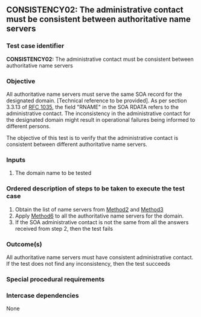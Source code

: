 ## CONSISTENCY02: The administrative contact must be consistent between authoritative name servers 

### Test case identifier

**CONSISTENCY02:** The administrative contact must be consistent between
authoritative name servers

### Objective

All authoritative name servers must serve the same SOA record for the
designated domain. [Technical reference to be provided]. As per section
3.3.13 of [RFC 1035](http://tools.ietf.org/html/rfc1035),  the field "RNAME"
in the SOA RDATA refers to the administrative contact.  The inconsistency in
the administrative contact for the designated domain might result in
operational failures being informed to different persons.

The objective of this test is to verify that the administrative contact is
consistent between different authoritative name servers.

### Inputs

1. The domain name to be tested

### Ordered description of steps to be taken to execute the test case

1. Obtain the list of name servers from [Method2](../Methods.md) and
[Method3](../Methods.md)
2. Apply [Method6](../Methods.md) to all the authoritative name servers for
the domain.
3. If the SOA administrative contact is not the same from all the answers
received from step 2, then the test fails

### Outcome(s)
All authoritative name servers must have consistent administrative contact.
If the test does not find any inconsistency, then the test succeeds

### Special procedural requirements	


### Intercase dependencies

None
